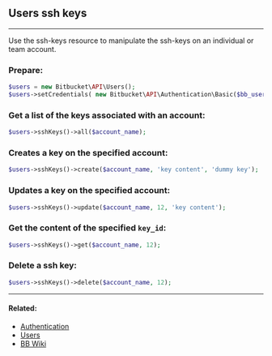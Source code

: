 ## Users ssh keys

----
Use the ssh-keys resource to manipulate the ssh-keys on an individual or team account.

### Prepare:
```php
$users = new Bitbucket\API\Users();
$users->setCredentials( new Bitbucket\API\Authentication\Basic($bb_user, $bb_pass) );
```

### Get a list of the keys associated with an account:
```php
$users->sshKeys()->all($account_name);
```

### Creates a key on the specified account:
```php
$users->sshKeys()->create($account_name, 'key content', 'dummy key');
```

### Updates a key on the specified account:
```php
$users->sshKeys()->update($account_name, 12, 'key content');
```

### Get the content of the specified `key_id`:
```php
$users->sshKeys()->get($account_name, 12);
```

### Delete a ssh key:
```php
$users->sshKeys()->delete($account_name, 12);
```

----

#### Related:
  * [Authentication](authentication.md)
  * [Users](../users.md)
  * [BB Wiki](https://confluence.atlassian.com/display/BITBUCKET/ssh-keys+Resource#ssh-keysResource-Overview)
